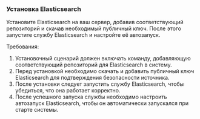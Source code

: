 
### Установка Elasticsearch

Установите Elasticsearch на ваш сервер, добавив соответствующий репозиторий и скачав необходимый публичный ключ. После этого запустите службу Elasticsearch и настройте её автозапуск.

Требования:
1. Установочный сценарий должен включать команду, добавляющую соответствующий репозиторий для Elasticsearch в систему. 
2. Перед установкой необходимо скачать и добавить публичный ключ Elasticsearch для подтверждения безопасности источника. 
3. После установки следует запустить службу Elasticsearch, чтобы убедиться, что она работает корректно. 
4. После успешного запуска службы необходимо настроить автозапуск Elasticsearch, чтобы он автоматически запускался при старте системы.